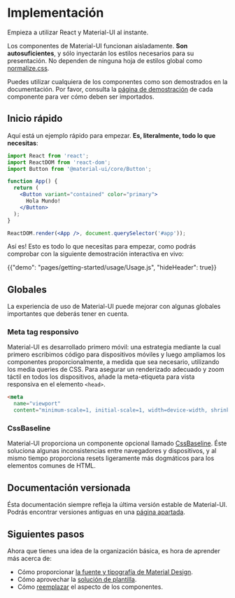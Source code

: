 # Implementación

<p class="description">Empieza a utilizar React y Material-UI al instante.</p>

Los componentes de Material-UI funcionan aisladamente. **Son autosuficientes**, y sólo inyectarán los estilos necesarios para su presentación. No dependen de ninguna hoja de estilos global como [normalize.css](https://github.com/necolas/normalize.css/).

Puedes utilizar cualquiera de los componentes como son demostrados en la documentación. Por favor, consulta la [página de demostración](/demos/buttons/) de cada componente para ver cómo deben ser importados.

## Inicio rápido

Aquí está un ejemplo rápido para empezar. **Es, literalmente, todo lo que necesitas**:

```jsx
import React from 'react';
import ReactDOM from 'react-dom';
import Button from '@material-ui/core/Button';

function App() {
  return (
    <Button variant="contained" color="primary">
      Hola Mundo!
    </Button>
  );
}

ReactDOM.render(<App />, document.querySelector('#app'));
```

Así es! Esto es todo lo que necesitas para empezar, como podrás comprobar con la siguiente demostración interactiva en vivo:

{{"demo": "pages/getting-started/usage/Usage.js", "hideHeader": true}}

## Globales

La experiencia de uso de Material-UI puede mejorar con algunas globales importantes que deberás tener en cuenta.

### Meta tag responsivo

Material-UI es desarrollado primero móvil: una estrategia mediante la cual primero escribimos código para dispositivos móviles y luego ampliamos los componentes proporcionalmente, a medida que sea necesario, utilizando los media queries de CSS. Para asegurar un renderizado adecuado y zoom táctil en todos los dispositivos, añade la meta-etiqueta para vista responsiva en el elemento `<head>`.

```html
<meta
  name="viewport"
  content="minimum-scale=1, initial-scale=1, width=device-width, shrink-to-fit=no">
```

### CssBaseline

Material-UI proporciona un componente opcional llamado [CssBaseline](/style/css-baseline/). Éste soluciona algunas inconsistencias entre navegadores y dispositivos, y al mismo tiempo proporciona resets ligeramente más dogmáticos para los elementos comunes de HTML.

## Documentación versionada

Ésta documentación siempre refleja la última versión estable de Material-UI. Podrás encontrar versiones antiguas en una [página apartada](/versions/).

## Siguientes pasos

Ahora que tienes una idea de la organización básica, es hora de aprender más acerca de:

- Cómo proporcionar [la fuente y tipografía de Material Design](/style/typography/).
- Cómo aprovechar la [solución de plantilla](/customization/themes/).
- Cómo [reemplazar](/customization/overrides/) el aspecto de los componentes.